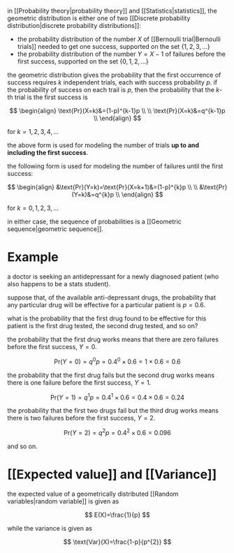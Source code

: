 in [[Probability theory|probability theory]] and [[Statistics|statistics]], the geometric distribution is either one of two [[Discrete probability distribution|discrete probability distributions]]:

- the probability distribution of the number $X$ of [[Bernoulli trial|Bernoulli trials]] needed to get one success, supported on the set $\{1,2,3,\dots\}$
- the probability distribution of the number $Y=X-1$ of failures before the first success, supported on the set $\{0,1,2,\dots\}$

the geometric distribution gives the probability that the first occurrence of success requires $k$ independent trials, each with success probability $p$. if the probability of success on each trail is $p$, then the probability that the $k$-th trial is the first success is

$$
\begin{align}
\text{Pr}(X=k)&=(1-p)^{k-1}p \\
\\
\text{Pr}(X=k)&=q^{k-1}p \\
\end{align}
$$

for $k=1,2,3,4,\dots$

the above form is used for modeling the number of trials **up to and including the first success**.

the following form is used for modeling the number of failures until the first success:

$$
\begin{align}
&\text{Pr}(Y=k)=\text{Pr}(X=k+1)&=(1-p)^{k}p \\
\\
&\text{Pr}(Y=k)&=q^{k}p \\
\end{align}
$$

for $k=0,1,2,3,\dots$

in either case, the sequence of probabilities is a [[Geometric sequence|geometric sequence]].

# Example

a doctor is seeking an antidepressant for a newly diagnosed patient (who also happens to be a stats student). 

suppose that, of the available anti-depressant drugs, the probability that any particular drug will be effective for a particular patient is $p=0.6$. 

what is the probability that the first drug found to be effective for this patient is the first drug tested, the second drug tested, and so on?

the probability that the first drug works means that there are zero failures before the first success, $Y=0$.

$$
\text{Pr}(Y=0)=q^{0}p=0.4^{0}\times0.6=1\times0.6=0.6
$$

the probability that the first drug fails but the second drug works means there is one failure before the first success, $Y=1$.

$$
\text{Pr}(Y=1)=q^{1}p=0.4^{1}\times0.6=0.4\times0.6=0.24
$$

the probability that the first two drugs fail but the third drug works means there is two failures before the first success, $Y=2$.

$$
\text{Pr}(Y=2)=q^{2}p=0.4^{2}\times0.6=0.096
$$

and so on.

# [[Expected value]] and [[Variance]]

the expected value of a geometrically distributed [[Random variables|random variable]] is given as

$$
E(X)=\frac{1}{p}
$$

while the variance is given as

$$
\text{Var}(X)=\frac{1-p}{p^{2}}
$$
